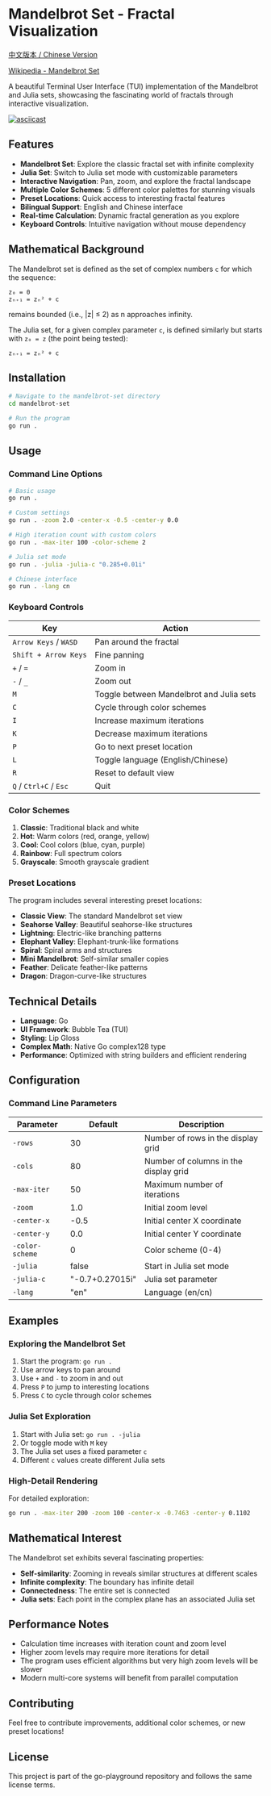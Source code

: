 # Mandelbrot Set - Fractal Visualization

[中文版本 / Chinese Version](README_CN.md)

[Wikipedia - Mandelbrot Set](https://en.wikipedia.org/wiki/Mandelbrot_set)

A beautiful Terminal User Interface (TUI) implementation of the Mandelbrot and Julia sets, showcasing the fascinating world of fractals through interactive visualization.

[![asciicast](https://asciinema.org/a/723615.svg)](https://asciinema.org/a/723615)

## Features

- **Mandelbrot Set**: Explore the classic fractal set with infinite complexity
- **Julia Set**: Switch to Julia set mode with customizable parameters
- **Interactive Navigation**: Pan, zoom, and explore the fractal landscape
- **Multiple Color Schemes**: 5 different color palettes for stunning visuals
- **Preset Locations**: Quick access to interesting fractal features
- **Bilingual Support**: English and Chinese interface
- **Real-time Calculation**: Dynamic fractal generation as you explore
- **Keyboard Controls**: Intuitive navigation without mouse dependency

## Mathematical Background

The Mandelbrot set is defined as the set of complex numbers `c` for which the sequence:

```
z₀ = 0
zₙ₊₁ = zₙ² + c
```

remains bounded (i.e., |z| ≤ 2) as n approaches infinity.

The Julia set, for a given complex parameter `c`, is defined similarly but starts with `z₀ = z` (the point being tested):

```
zₙ₊₁ = zₙ² + c
```

## Installation

```bash
# Navigate to the mandelbrot-set directory
cd mandelbrot-set

# Run the program
go run .
```

## Usage

### Command Line Options

```bash
# Basic usage
go run .

# Custom settings
go run . -zoom 2.0 -center-x -0.5 -center-y 0.0

# High iteration count with custom colors
go run . -max-iter 100 -color-scheme 2

# Julia set mode
go run . -julia -julia-c "0.285+0.01i"

# Chinese interface
go run . -lang cn
```

### Keyboard Controls

| Key                    | Action                                   |
| ---------------------- | ---------------------------------------- |
| `Arrow Keys` / `WASD`  | Pan around the fractal                   |
| `Shift + Arrow Keys`   | Fine panning                             |
| `+` / `=`              | Zoom in                                  |
| `-` / `_`              | Zoom out                                 |
| `M`                    | Toggle between Mandelbrot and Julia sets |
| `C`                    | Cycle through color schemes              |
| `I`                    | Increase maximum iterations              |
| `K`                    | Decrease maximum iterations              |
| `P`                    | Go to next preset location               |
| `L`                    | Toggle language (English/Chinese)        |
| `R`                    | Reset to default view                    |
| `Q` / `Ctrl+C` / `Esc` | Quit                                     |

### Color Schemes

1. **Classic**: Traditional black and white
2. **Hot**: Warm colors (red, orange, yellow)
3. **Cool**: Cool colors (blue, cyan, purple)
4. **Rainbow**: Full spectrum colors
5. **Grayscale**: Smooth grayscale gradient

### Preset Locations

The program includes several interesting preset locations:

- **Classic View**: The standard Mandelbrot set view
- **Seahorse Valley**: Beautiful seahorse-like structures
- **Lightning**: Electric-like branching patterns
- **Elephant Valley**: Elephant-trunk-like formations
- **Spiral**: Spiral arms and structures
- **Mini Mandelbrot**: Self-similar smaller copies
- **Feather**: Delicate feather-like patterns
- **Dragon**: Dragon-curve-like structures

## Technical Details

- **Language**: Go
- **UI Framework**: Bubble Tea (TUI)
- **Styling**: Lip Gloss
- **Complex Math**: Native Go complex128 type
- **Performance**: Optimized with string builders and efficient rendering

## Configuration

### Command Line Parameters

| Parameter       | Default         | Description                           |
| --------------- | --------------- | ------------------------------------- |
| `-rows`         | 30              | Number of rows in the display grid    |
| `-cols`         | 80              | Number of columns in the display grid |
| `-max-iter`     | 50              | Maximum number of iterations          |
| `-zoom`         | 1.0             | Initial zoom level                    |
| `-center-x`     | -0.5            | Initial center X coordinate           |
| `-center-y`     | 0.0             | Initial center Y coordinate           |
| `-color-scheme` | 0               | Color scheme (0-4)                    |
| `-julia`        | false           | Start in Julia set mode               |
| `-julia-c`      | "-0.7+0.27015i" | Julia set parameter                   |
| `-lang`         | "en"            | Language (en/cn)                      |

## Examples

### Exploring the Mandelbrot Set

1. Start the program: `go run .`
2. Use arrow keys to pan around
3. Use `+` and `-` to zoom in and out
4. Press `P` to jump to interesting locations
5. Press `C` to cycle through color schemes

### Julia Set Exploration

1. Start with Julia set: `go run . -julia`
2. Or toggle mode with `M` key
3. The Julia set uses a fixed parameter `c`
4. Different `c` values create different Julia sets

### High-Detail Rendering

For detailed exploration:

```bash
go run . -max-iter 200 -zoom 100 -center-x -0.7463 -center-y 0.1102
```

## Mathematical Interest

The Mandelbrot set exhibits several fascinating properties:

- **Self-similarity**: Zooming in reveals similar structures at different scales
- **Infinite complexity**: The boundary has infinite detail
- **Connectedness**: The entire set is connected
- **Julia sets**: Each point in the complex plane has an associated Julia set

## Performance Notes

- Calculation time increases with iteration count and zoom level
- Higher zoom levels may require more iterations for detail
- The program uses efficient algorithms but very high zoom levels will be slower
- Modern multi-core systems will benefit from parallel computation

## Contributing

Feel free to contribute improvements, additional color schemes, or new preset locations!

## License

This project is part of the go-playground repository and follows the same license terms.
